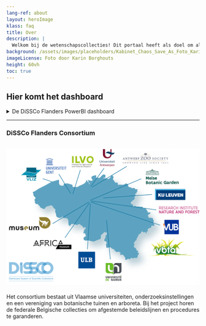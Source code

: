 ```yaml
---
lang-ref: about
layout: heroImage
klass: faq
title: Over
description: |
  Welkom bij de wetenschapscollecties! Dit portaal heeft als doel om alle gedigitaliseerde collecties gemakkelijk toegankelijk te maken en samenwerking te bevorderen voor onderzoek en innovatie. 
background: /assets/images/placeholders/Kabinet_Chaos_Save_As_Foto_Karin_Borghouts (1).jpg
imageLicense: Foto door Karin Borghouts
height: 60vh
toc: true
---
```

## Hier komt het dashboard
<details markdown="1">

<summary>
De DiSSCo Flanders PowerBI dashboard
</summary>
  
De DiSSCo Flanders use-case heeft regionale Vlaamse collecties onderzocht door middel van een enquête. Ondek hier de bevindingen van dit onderzoek naar natuurwetenschappelijke collecties en krijg inzicht in de historische en actuele staat van de biodiversiteit. Het gebruik van een PowerBI-dashboard voor de grafische weergave van de collecties verhoogt de zichtbaarheid ervan voor zowel wetenschappers als beleidsmakers. 

</details>

--------

### DiSSCo Flanders Consortium 

![alt text](/assets/images/placeholders/2_01_WEB_2_DiSSCo_1.png)
--

Het consortium bestaat uit Vlaamse universiteiten, onderzoeksinstellingen en een vereniging van botanische tuinen en arboreta. Bij het project horen de federale Belgische collecties om afgestemde beleidslijnen en procedures te garanderen. 
